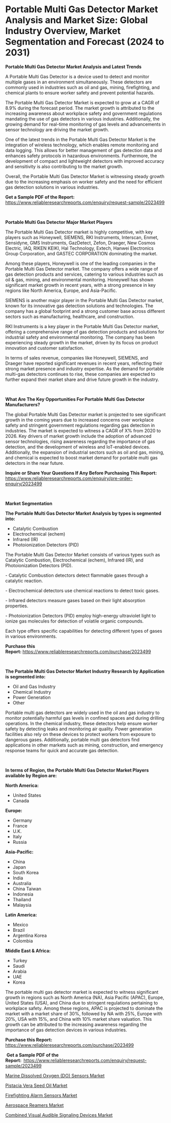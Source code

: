 <p><h1>Portable Multi Gas Detector Market Analysis and Market Size: Global Industry Overview, Market Segmentation and Forecast (2024 to 2031)</h1></p><p><strong>Portable Multi Gas Detector Market Analysis and Latest Trends</strong></p>
<p><p>A Portable Multi Gas Detector is a device used to detect and monitor multiple gases in an environment simultaneously. These detectors are commonly used in industries such as oil and gas, mining, firefighting, and chemical plants to ensure worker safety and prevent potential hazards.</p><p>The Portable Multi Gas Detector Market is expected to grow at a CAGR of 8.9% during the forecast period. The market growth is attributed to the increasing awareness about workplace safety and government regulations mandating the use of gas detectors in various industries. Additionally, the growing demand for real-time monitoring of gas levels and advancements in sensor technology are driving the market growth.</p><p>One of the latest trends in the Portable Multi Gas Detector Market is the integration of wireless technology, which enables remote monitoring and data logging. This allows for better management of gas detection data and enhances safety protocols in hazardous environments. Furthermore, the development of compact and lightweight detectors with improved accuracy and sensitivity is also contributing to the market growth.</p><p>Overall, the Portable Multi Gas Detector Market is witnessing steady growth due to the increasing emphasis on worker safety and the need for efficient gas detection solutions in various industries.</p></p>
<p><strong>Get a Sample PDF of the Report:&nbsp;</strong> <a href="https://www.reliableresearchreports.com/enquiry/request-sample/2023499">https://www.reliableresearchreports.com/enquiry/request-sample/2023499</a></p>
<p>&nbsp;</p>
<p><strong>Portable Multi Gas Detector Major Market Players</strong></p>
<p><p>The Portable Multi Gas Detector market is highly competitive, with key players such as Honeywell, SIEMENS, RKI Instruments, Interscan, Enmet, Sensidyne, GMS Instruments, GazDetect, Zefon, Draeger, New Cosmos Electric, IAQ, RIKEN KEIKI, Hal Technology, Extech, Hanwei Electronics Group Corporation, and GASTEC CORPORATION dominating the market.</p><p>Among these players, Honeywell is one of the leading companies in the Portable Multi Gas Detector market. The company offers a wide range of gas detection products and services, catering to various industries such as oil & gas, mining, and environmental monitoring. Honeywell has shown significant market growth in recent years, with a strong presence in key regions like North America, Europe, and Asia-Pacific.</p><p>SIEMENS is another major player in the Portable Multi Gas Detector market, known for its innovative gas detection solutions and technologies. The company has a global footprint and a strong customer base across different sectors such as manufacturing, healthcare, and construction.</p><p>RKI Instruments is a key player in the Portable Multi Gas Detector market, offering a comprehensive range of gas detection products and solutions for industrial safety and environmental monitoring. The company has been experiencing steady growth in the market, driven by its focus on product innovation and customer satisfaction.</p><p>In terms of sales revenue, companies like Honeywell, SIEMENS, and Draeger have reported significant revenues in recent years, reflecting their strong market presence and industry expertise. As the demand for portable multi-gas detectors continues to rise, these companies are expected to further expand their market share and drive future growth in the industry.</p></p>
<p>&nbsp;</p>
<p><strong>What Are The Key Opportunities For Portable Multi Gas Detector Manufacturers?</strong></p>
<p><p>The global Portable Multi Gas Detector market is projected to see significant growth in the coming years due to increased concerns over workplace safety and stringent government regulations regarding gas detection in industries. The market is expected to witness a CAGR of X% from 2020 to 2026. Key drivers of market growth include the adoption of advanced sensor technologies, rising awareness regarding the importance of gas detection, and the development of wireless and IoT-enabled devices. Additionally, the expansion of industrial sectors such as oil and gas, mining, and chemical is expected to boost market demand for portable multi gas detectors in the near future.</p></p>
<p><strong>Inquire or Share Your Questions If Any Before Purchasing This Report:</strong> <a href="https://www.reliableresearchreports.com/enquiry/pre-order-enquiry/2023499">https://www.reliableresearchreports.com/enquiry/pre-order-enquiry/2023499</a></p>
<p>&nbsp;</p>
<p><strong>Market Segmentation</strong></p>
<p><strong>The Portable Multi Gas Detector Market Analysis by types is segmented into:</strong></p>
<p><ul><li>Catalytic Combustion</li><li>Electrochemical (echem)</li><li>Infrared (IR)</li><li>Photoionization Detectors (PID)</li></ul></p>
<p><p>The Portable Multi Gas Detector Market consists of various types such as Catalytic Combustion, Electrochemical (echem), Infrared (IR), and Photoionization Detectors (PID). </p><p>- Catalytic Combustion detectors detect flammable gases through a catalytic reaction.</p><p>- Electrochemical detectors use chemical reactions to detect toxic gases.</p><p>- Infrared detectors measure gases based on their light absorption properties.</p><p>- Photoionization Detectors (PID) employ high-energy ultraviolet light to ionize gas molecules for detection of volatile organic compounds. </p><p>Each type offers specific capabilities for detecting different types of gases in various environments.</p></p>
<p><strong>Purchase this Report:&nbsp;</strong><a href="https://www.reliableresearchreports.com/purchase/2023499">https://www.reliableresearchreports.com/purchase/2023499</a></p>
<p>&nbsp;</p>
<p><strong>The Portable Multi Gas Detector Market Industry Research by Application is segmented into:</strong></p>
<p><ul><li>Oil and Gas Industry</li><li>Chemical Industry</li><li>Power Generation</li><li>Other</li></ul></p>
<p><p>Portable multi gas detectors are widely used in the oil and gas industry to monitor potentially harmful gas levels in confined spaces and during drilling operations. In the chemical industry, these detectors help ensure worker safety by detecting leaks and monitoring air quality. Power generation facilities also rely on these devices to protect workers from exposure to dangerous gases. Additionally, portable multi gas detectors find applications in other markets such as mining, construction, and emergency response teams for quick and accurate gas detection.</p></p>
<p>&nbsp;</p>
<p><strong>In terms of Region, the Portable Multi Gas Detector Market Players available by Region are:</strong></p>
<p>
    <p> <strong> North America: </strong>
        <ul>
            <li>United States</li>
            <li>Canada</li>
        </ul>
        </p> 
    <p> <strong> Europe: </strong>
        <ul>
            <li>Germany</li>
            <li>France</li>
            <li>U.K.</li>
            <li>Italy</li>
            <li>Russia</li>
        </ul>
        </p> 
    <p> <strong> Asia-Pacific: </strong>
        <ul>
            <li>China</li>
            <li>Japan</li>
            <li>South Korea</li>
            <li>India</li>
            <li>Australia</li>
            <li>China Taiwan</li>
            <li>Indonesia</li>
            <li>Thailand</li>
            <li>Malaysia</li>
        </ul>
        </p> 
    <p> <strong> Latin America: </strong>
        <ul>
            <li>Mexico</li>
            <li>Brazil</li>
            <li>Argentina Korea</li>
            <li>Colombia</li>
        </ul>
        </p> 
    <p> <strong> Middle East & Africa: </strong>
        <ul>
            <li>Turkey</li>
            <li>Saudi</li>
            <li>Arabia</li>
            <li>UAE</li>
            <li>Korea</li>
        </ul>
    </p>
    </p>
<p><p>The portable multi gas detector market is expected to witness significant growth in regions such as North America (NA), Asia Pacific (APAC), Europe, United States (USA), and China due to stringent regulations pertaining to workplace safety. Among these regions, APAC is projected to dominate the market with a market share of 30%, followed by NA with 25%, Europe with 20%, USA with 15%, and China with 10% market share valuation. This growth can be attributed to the increasing awareness regarding the importance of gas detection devices in various industries.</p></p>
<p><strong>Purchase this Report: </strong><a href="https://www.reliableresearchreports.com/purchase/2023499">https://www.reliableresearchreports.com/purchase/2023499</a></p>
<p>&nbsp;<strong>Get a Sample PDF of the Report:&nbsp;&nbsp;</strong><a href="https://www.reliableresearchreports.com/enquiry/request-sample/2023499">https://www.reliableresearchreports.com/enquiry/request-sample/2023499</a></p>
<p><strong></strong></p>
<p><p><a href="https://view.publitas.com/reportprime-1/marine-dissolved-oxygen-do-sensors-market-with-the-goal-of-estimating-the-market-size-and-future-growth-potential-of-various-market-segments-based-on-component-applications-end-user-and-region/">Marine Dissolved Oxygen (DO) Sensors Market</a></p><p><a href="https://military-diascia-e68.notion.site/Pistacia-Vera-Seed-Oil-Market-Size-Share-Trends-Analysis-Report-By-Material-By-Type-By-End-user-9e5047e6814f4961a4da6f051c37452d">Pistacia Vera Seed Oil Market</a></p><p><a href="https://view.publitas.com/reportprime-1/firefighting-alarm-sensors-market-size-reflecting-a-forecast-till-2031-market-by-type-by-application-and-by-geography/">Firefighting Alarm Sensors Market</a></p><p><a href="https://meowing-canidae-761.notion.site/Aerospace-Reamers-Market-Size-Share-Trends-Analysis-Report-By-Material-By-Type-By-End-user-By--d87fad33cf604bdfbc6e10404e979648">Aerospace Reamers Market</a></p><p><a href="https://github.com/pjcfca/Market-Research-Report-List-1/blob/main/combined-visual-audible-signaling-devices-market.md">Combined Visual Audible Signaling Devices Market</a></p></p>